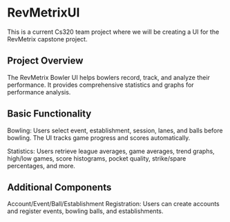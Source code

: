 # RevMetrixUI

This is a current Cs320 team project where we will be creating a UI for the RevMetrix capstone project. 

## Project Overview
The RevMetrix Bowler UI helps bowlers record, track, and analyze their performance. It provides comprehensive statistics and graphs for performance analysis.

## Basic Functionality
Bowling: Users select event, establishment, session, lanes, and balls before bowling. The UI tracks game progress and scores automatically.

Statistics: Users retrieve league averages, game averages, trend graphs, high/low games, score histograms, pocket quality, strike/spare percentages, and more.

## Additional Components
Account/Event/Ball/Establishment Registration: Users can create accounts and register events, bowling balls, and establishments.

